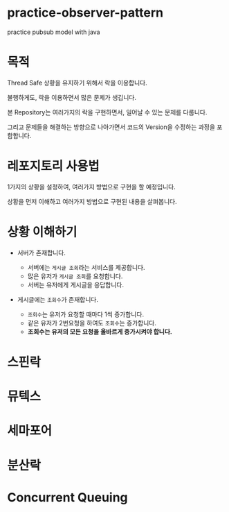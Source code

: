 # practice-observer-pattern
practice pubsub model with java

# 목적
Thread Safe 상황을 유지하기 위해서 락을 이용합니다.

불행하게도, 락을 이용하면서 많은 문제가 생깁니다.

본 Repository는 여러가지의 락을 구현하면서, 일어날 수 있는 문제를 다룹니다.

그리고 문제들을 해결하는 방향으로 나아가면서 코드의 Version을 수정하는 과정을 포함합니다.

# 레포지토리 사용법

1가지의 상황을 설정하여, 여러가지 방법으로 구현을 할 예정입니다.

상황을 먼저 이해하고 여러가지 방법으로 구현된 내용을 살펴봅니다.

# 상황 이해하기

* 서버가 존재합니다.
  * 서버에는 `게시글 조회`라는 서비스를 제공합니다.
  * 많은 유저가 `게시글 조회`를 요청합니다.
  * 서버는 유저에게 게시글을 응답합니다.

* 게시글에는 `조회수`가 존재합니다.
  * `조회수`는 유저가 요청할 때마다 1씩 증가합니다.
  * 같은 유저가 2번요청을 하여도 `조회수`는 증가합니다.
  * **조회수는 유저의 모든 요청을 올바르게 증가시켜야 합니다.**

# 스핀락

# 뮤텍스

# 세마포어

# 분산락

# Concurrent Queuing
